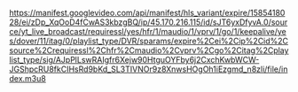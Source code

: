 https://manifest.googlevideo.com/api/manifest/hls_variant/expire/1585418028/ei/zDp_XqOoD4fCwAS3kbzgBQ/ip/45.170.216.115/id/sJT6yxDfyvA.0/source/yt_live_broadcast/requiressl/yes/hfr/1/maudio/1/vprv/1/go/1/keepalive/yes/dover/11/itag/0/playlist_type/DVR/sparams/expire%2Cei%2Cip%2Cid%2Csource%2Crequiressl%2Chfr%2Cmaudio%2Cvprv%2Cgo%2Citag%2Cplaylist_type/sig/AJpPlLswRAIgfr6Xejw90HtguOYFby6j2CxchKwbWCW-JGShpcRU8fkCIHsRd9bKd_SL3TIVNOr9z8XnwsHOgOh1iEzgmd_n8zli/file/index.m3u8
